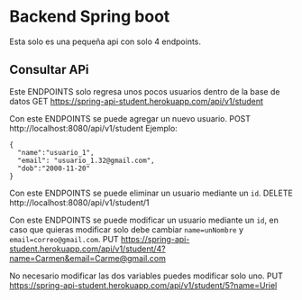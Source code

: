 # Backend Spring boot
Esta solo es una pequeña api con solo 4 endpoints.

## Consultar APi
Este ENDPOINTS solo regresa unos pocos usuarios dentro de la base de datos
GET https://spring-api-student.herokuapp.com/api/v1/student

Con este ENDPOINTS se puede agregar un nuevo usuario.
POST http://localhost:8080/api/v1/student
Ejemplo:
```
{
  "name":"usuario_1",
  "email": "usuario_1.32@gmail.com",
  "dob":"2000-11-20"
}
```

Con este ENDPOINTS se puede eliminar un usuario mediante un `id`.
DELETE http://localhost:8080/api/v1/student/1

Con este ENDPOINTS se puede modificar un usuario mediante un `id`, en caso que quieras modificar
solo debe cambiar `name=unNombre` y `email=correo@gmail.com`.
PUT https://spring-api-student.herokuapp.com/api/v1/student/4?name=Carmen&email=Carme@gmail.com

No necesario modificar las dos variables puedes modificar solo uno.
PUT https://spring-api-student.herokuapp.com/api/v1/student/5?name=Uriel


